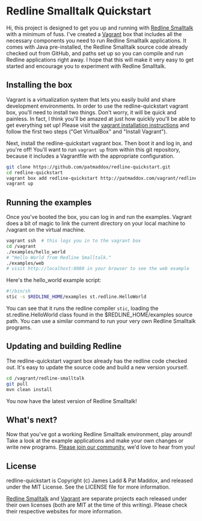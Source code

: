 # Redline Smalltalk Quickstart

Hi, this project is designed to get you up and running with [Redline Smalltalk](http://www.redline.st) with a minimum of fuss. I've created a [Vagrant](http://vagrantup.com) box that includes all the necessary components you need to run Redline Smalltalk applications. It comes with Java pre-installed, the Redline Smalltalk source code already checked out from GitHub, and paths set up so you can compile and run Redline applications right away. I hope that this will make it very easy to get started and encourage you to experiment with Redline Smalltalk.

## Installing the box

Vagrant is a virtualization system that lets you easily build and share development environments. In order to use the redline-quickstart vagrant box, you'll need to install two things. Don't worry, it will be quick and painless. In fact, I think you'll be amazed at just how quickly you'll be able to get everything set up! Please visit the [vagrant installation instructions](http://vagrantup.com/v1/docs/getting-started/index.html) and follow the first two steps ("Get VirtualBox" and "Install Vagrant").

Next, install the redline-quickstart vagrant box. Then boot it and log in, and you're off! You'll want to run ```vagrant up``` from within this git repository, because it includes a Vagrantfile with the appropriate configuration.

```bash
git clone https://github.com/patmaddox/redline-quickstart.git
cd redline-quickstart
vagrant box add redline-quickstart http://patmaddox.com/vagrant/redline-quickstart.box
vagrant up
```

## Running the examples

Once you've booted the box, you can log in and run the examples. Vagrant does a bit of magic to link the current directory on your local machine to /vagrant on the virtual machine.

```bash
vagrant ssh  # this logs you in to the vagrant box
cd /vagrant
./examples/hello_world
# "Hello World from Redline Smalltalk."
./examples/web
# visit http://localhost:8080 in your browser to see the web example
```

Here's the hello_world example script:

```bash
#!/bin/sh
stic -s $REDLINE_HOME/examples st.redline.HelloWorld
```

You can see that it runs the redline compiler ```stic```, loading the st.redline.HelloWorld class found in the $REDLINE_HOME/examples source path. You can use a similar command to run your very own Redline Smalltalk programs.

## Updating and building Redline

The redline-quickstart vagrant box already has the redline code checked out. It's easy to update the source code and build a new version yourself.

```bash
cd /vagrant/redline-smalltalk
git pull
mvn clean install
```

You now have the latest version of Redline Smalltalk!

## What's next?

Now that you've got a working Redline Smalltalk environment, play around! Take a look at the example applications and make your own changes or write new programs. [Please join our community](http://www.redline.st/contribute/#community), we'd love to hear from you!

## License

redline-quickstart is Copyright (c) James Ladd & Pat Maddox, and released under the MIT License. See the LICENSE file for more information.

[Redline Smalltalk](http://www.redline.st) and [Vagrant](http://vagrantup.com) are separate projects each released under their own licenses (both are MIT at the time of this writing). Please check their respective websites for more information.
